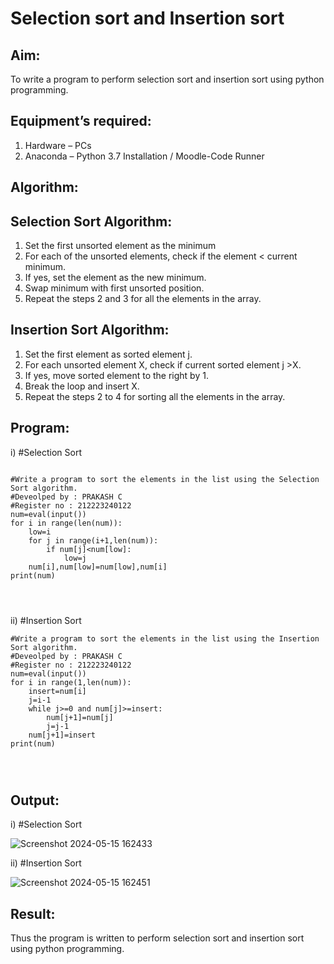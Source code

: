 # Selection sort and Insertion sort
## Aim:
To write a program to perform selection sort and insertion sort using python programming.
## Equipment’s required:
1.	Hardware – PCs
2.	Anaconda – Python 3.7 Installation / Moodle-Code Runner
## Algorithm:
## Selection Sort Algorithm:
1.	Set the first unsorted element as the minimum
2.	For each of the unsorted elements, check if the element < current minimum.
3.	If yes, set the element as the new minimum.
4.	Swap minimum with first unsorted position.
5.	Repeat the steps 2 and 3 for all the elements in the array.
## Insertion Sort Algorithm:
1.	Set the first element as sorted element j.
2.	For each unsorted element X, check if current sorted element j >X.
3.	If yes, move sorted element to the right by 1.
4.	Break the loop and insert X.
5.	Repeat the steps 2 to 4 for sorting all the elements in the array.
## Program:
i)	#Selection Sort
```

#Write a program to sort the elements in the list using the Selection Sort algorithm.
#Deveolped by : PRAKASH C
#Register no : 212223240122
num=eval(input())
for i in range(len(num)):
    low=i
    for j in range(i+1,len(num)):
        if num[j]<num[low]:
            low=j
    num[i],num[low]=num[low],num[i]
print(num)




```
ii)	#Insertion Sort
```
#Write a program to sort the elements in the list using the Insertion Sort algorithm.
#Deveolped by : PRAKASH C
#Register no : 212223240122
num=eval(input())
for i in range(1,len(num)):
    insert=num[i]
    j=i-1
    while j>=0 and num[j]>=insert:
        num[j+1]=num[j]
        j=j-1
    num[j+1]=insert
print(num)




```

## Output:

i)	#Selection Sort

![Screenshot 2024-05-15 162433](https://github.com/Prakash-Chandran/Sorting-Algorithms/assets/147120899/4c84370f-85bd-40ae-a157-a3dc03049679)


ii)	#Insertion Sort

![Screenshot 2024-05-15 162451](https://github.com/Prakash-Chandran/Sorting-Algorithms/assets/147120899/7e9659d4-80c5-4a1e-af8a-3781e6ea7023)



## Result:
Thus the program is written to perform selection sort and insertion sort using python programming.
